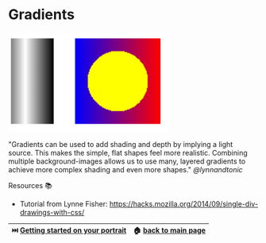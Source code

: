 # Gradients

<img src="/imgs/gradients.png" alt="Gradients in CSS" height="200" />

"Gradients can be used to add shading and depth by implying a light source. This makes the simple, flat shapes feel more realistic. Combining multiple background-images allows us to use many, layered gradients to achieve more complex shading and even more shapes." *@lynnandtonic*

Resources 📚  
* Tutorial from Lynne Fisher: https://hacks.mozilla.org/2014/09/single-div-drawings-with-css/   
  

|⏭️ [Getting started on your portrait](/starting_your_portrait.md)| 🏠 [back to main page](/README.md)|
|:-----------------------------------------------: |:-----------------------------------------------: |     
